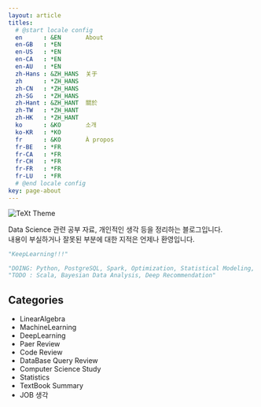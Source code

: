 ```yaml
---
layout: article
titles:
  # @start locale config
  en      : &EN       About
  en-GB   : *EN
  en-US   : *EN
  en-CA   : *EN
  en-AU   : *EN
  zh-Hans : &ZH_HANS  关于
  zh      : *ZH_HANS
  zh-CN   : *ZH_HANS
  zh-SG   : *ZH_HANS
  zh-Hant : &ZH_HANT  關於
  zh-TW   : *ZH_HANT
  zh-HK   : *ZH_HANT
  ko      : &KO       소개
  ko-KR   : *KO
  fr      : &KO       À propos
  fr-BE   : *FR
  fr-CA   : *FR
  fr-CH   : *FR
  fr-FR   : *FR
  fr-LU   : *FR
  # @end locale config
key: page-about
---
```


![TeXt Theme](https://www.wallpaperflare.com/static/519/793/185/cat-landscape-mountains-water-wallpaper-preview.jpg)

Data Science 관련 공부 자료, 개인적인 생각 등을 정리하는 블로그입니다. <br>
내용이 부실하거나 잘못된 부분에 대한 지적은 언제나 환영입니다.

```python
"KeepLearning!!!"
```


```python
"DOING: Python, PostgreSQL, Spark, Optimization, Statistical Modeling, Recommender System, Machine Learning, Cat Feeding"
"TODO : Scala, Bayesian Data Analysis, Deep Recommendation"
```

## Categories

- LinearAlgebra
- MachineLearning
- DeepLearning
- Paer Review
- Code Review
- DataBase Query Review
- Computer Science Study
- Statistics
- TextBook Summary
- JOB 생각

